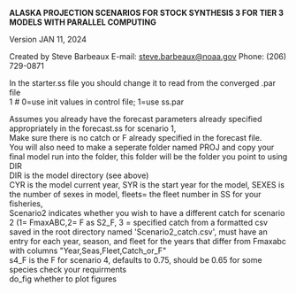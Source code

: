  
<B> ALASKA PROJECTION SCENARIOS FOR STOCK SYNTHESIS 3 FOR TIER 3 MODELS WITH PARALLEL COMPUTING </B>

 Version JAN 11, 2024

 Created by Steve Barbeaux E-mail: steve.barbeaux@noaa.gov  Phone: (206) 729-0871 
 

 In the starter.ss file you should change it to read from the converged .par file <br>
   1 # 0=use init values in control file; 1=use ss.par
 
Assumes you already have the forecast parameters already specified appropriately in the forecast.ss for scenario 1, <br>
Make sure there is no catch or F already specified in the forecast file.<br>
You will also need to make a seperate folder named PROJ and copy your final model run into the folder, this folder will be the folder you point to using DIR <br>
DIR is the model directory (see above)<br>
CYR is the model current year, SYR is the start year for the model, SEXES is the number of sexes in model, fleets= the fleet number in SS for your fisheries, <br>
Scenario2 indicates whether you wish to have a different catch for scenario 2 (1= FmaxABC,2= F as S2_F, 3 = specified catch from a formatted csv saved in the root directory named 'Scenario2_catch.csv', must have an entry for each year, season, and fleet for the years that differ from Fmaxabc with columns "Year,Seas,Fleet,Catch_or_F" <br>
s4_F is the F for scenario 4, defaults to 0.75, should be 0.65 for some species check your requirments <br>
do_fig whether to plot figures
